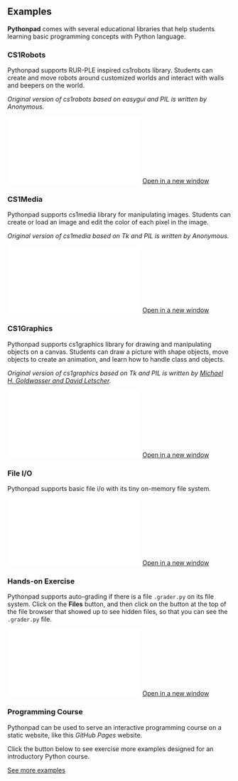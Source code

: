 ## Examples

**Pythonpad** comes with several educational libraries that help students learning basic programming concepts with Python language. 

### CS1Robots

Pythonpad supports RUR-PLE inspired cs1robots library. Students can create and move robots around customized worlds and interact with walls and beepers on the world.

*Original version of cs1robots based on easygui and PIL is written by Anonymous.*

<iframe src="/pad.html?p=robot-intro" class="u-pad-frame" frameborder="0"></iframe>

<a class="button" href="/pad.html?p=robot-intro" target="_blank">
    Open in a new window
</a>

### CS1Media

Pythonpad supports cs1media library for manipulating images. Students can create or load an image and edit the color of each pixel in the image.

*Original version of cs1media based on Tk and PIL is written by Anonymous.*

<iframe src="/pad.html?p=media-intro" class="u-pad-frame" frameborder="0"></iframe>

<a class="button" href="/pad.html?p=media-intro" target="_blank">
    Open in a new window
</a>

### CS1Graphics

Pythonpad supports cs1graphics library for drawing and manipulating objects on a canvas. Students can draw a picture with shape objects, move objects to create an animation, and learn how to handle class and objects.

*Original version of cs1graphics based on Tk and PIL is written by [Michael H. Goldwasser and David Letscher](https://dl.acm.org/doi/10.1145/1597849.1384369).*

<iframe src="/pad.html?p=graphics-intro" class="u-pad-frame" frameborder="0"></iframe>

<a class="button" href="/pad.html?p=graphics-intro" target="_blank">
    Open in a new window
</a>

### File I/O

Pythonpad supports basic file i/o with its tiny on-memory file system.

<iframe src="/pad.html?p=fileio-intro" class="u-pad-frame" frameborder="0"></iframe>

<a class="button" href="/pad.html?p=fileio-intro" target="_blank">
    Open in a new window
</a>

### Hands-on Exercise

Pythonpad supports auto-grading if there is a file `.grader.py` on its file system. Click on the **Files** button, and then click on the **<i class="fa fa-eye"></i>** button at the top of the file browser that showed up to see hidden files, so that you can see the `.grader.py` file.

<iframe src="/pad.html?p=grading-intro" class="u-pad-frame" frameborder="0"></iframe>

<a class="button" href="/pad.html?p=grading-intro" target="_blank">
    Open in a new window
</a>

### Programming Course

Pythonpad can be used to serve an interactive programming course on a static website, like this *GitHub Pages* website.

Click the button below to see exercise more examples designed for an introductory Python course.

<a class="button" href="/docs/exercises.html">
    See more examples
</a>
